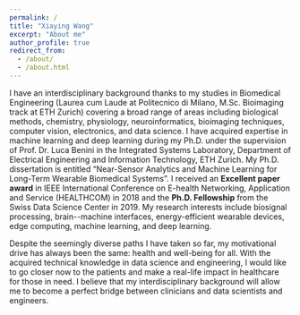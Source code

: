 ```yaml
---
permalink: /
title: "Xiaying Wang"
excerpt: "About me"
author_profile: true
redirect_from: 
  - /about/
  - /about.html
---
```


I have an interdisciplinary background thanks to my studies in Biomedical Engineering (Laurea cum Laude at Politecnico di Milano, M.Sc. Bioimaging track at ETH Zurich) covering a broad range of areas including biological methods, chemistry, physiology, neuroinformatics, bioimaging techniques, computer vision, electronics, and data science. 
I have acquired expertise in machine learning and deep learning during my Ph.D. under the supervision of Prof. Dr. Luca Benini in the Integrated Systems Laboratory, Department of Electrical Engineering and Information Technology, ETH Zurich. My Ph.D. dissertation is entitled “Near-Sensor Analytics and Machine Learning for Long-Term Wearable Biomedical Systems”.
I received an **Excellent paper award** in IEEE International Conference on E-health Networking, Application and Service (HEALTHCOM) in 2018 and the **Ph.D. Fellowship** from the Swiss Data Science Center in 2019.
My research interests include biosignal processing, brain--machine interfaces, energy-efficient wearable devices, edge computing, machine learning, and deep learning.

Despite the seemingly diverse paths I have taken so far, my motivational drive has always been the same: health and well-being for all. With the acquired technical knowledge in data science and engineering, I would like to go closer now to the patients and make a real-life impact in healthcare for those in need. I believe that my interdisciplinary background will allow me to become a perfect bridge between clinicians and data scientists and engineers.

